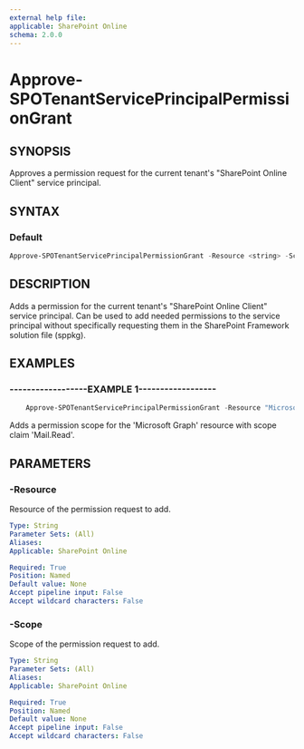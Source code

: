 ```yaml
---
external help file:
applicable: SharePoint Online
schema: 2.0.0
---
```


# Approve-SPOTenantServicePrincipalPermissionGrant

## SYNOPSIS

Approves a permission request for the current tenant's "SharePoint Online Client" service principal.


## SYNTAX

### Default

```powershell
Approve-SPOTenantServicePrincipalPermissionGrant -Resource <string> -Scope <string>
```

## DESCRIPTION

Adds a permission for the current tenant's "SharePoint Online Client" service principal. Can be used to add needed permissions to the service principal without specifically requesting them in the SharePoint Framework solution file (sppkg).

## EXAMPLES

### ------------------EXAMPLE 1------------------

```powershell
    Approve-SPOTenantServicePrincipalPermissionGrant -Resource "Microsoft Graph" -Scope "Mail.Read"
```

Adds a permission scope for the 'Microsoft Graph' resource with scope claim 'Mail.Read'.  

## PARAMETERS

### -Resource

Resource of the permission request to add.

```yaml
Type: String
Parameter Sets: (All)
Aliases: 
Applicable: SharePoint Online

Required: True
Position: Named
Default value: None
Accept pipeline input: False
Accept wildcard characters: False
```

### -Scope

Scope of the permission request to add.

```yaml
Type: String
Parameter Sets: (All)
Aliases: 
Applicable: SharePoint Online

Required: True
Position: Named
Default value: None
Accept pipeline input: False
Accept wildcard characters: False
```
